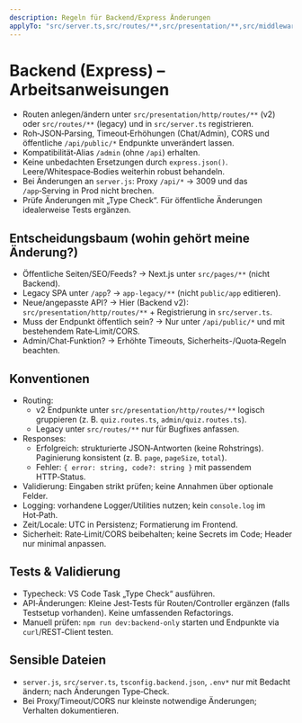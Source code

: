 ```yaml
---
description: Regeln für Backend/Express Änderungen
applyTo: "src/server.ts,src/routes/**,src/presentation/**,src/middleware/**,src/services/**,tsconfig.backend.json,server.js"
---
```


# Backend (Express) – Arbeitsanweisungen

- Routen anlegen/ändern unter `src/presentation/http/routes/**` (v2) oder `src/routes/**` (legacy) und in `src/server.ts` registrieren.
- Roh‑JSON‑Parsing, Timeout‑Erhöhungen (Chat/Admin), CORS und öffentliche `/api/public/*` Endpunkte unverändert lassen.
- Kompatibilität‑Alias `/admin` (ohne `/api`) erhalten.
- Keine unbedachten Ersetzungen durch `express.json()`. Leere/Whitespace‑Bodies weiterhin robust behandeln.
- Bei Änderungen an `server.js`: Proxy `/api/*` → 3009 und das `/app`‑Serving in Prod nicht brechen.
- Prüfe Änderungen mit „Type Check“. Für öffentliche Änderungen idealerweise Tests ergänzen.

## Entscheidungsbaum (wohin gehört meine Änderung?)
- Öffentliche Seiten/SEO/Feeds? → Next.js unter `src/pages/**` (nicht Backend).
- Legacy SPA unter `/app`? → `app-legacy/**` (nicht `public/app` editieren).
- Neue/angepasste API? → Hier (Backend v2): `src/presentation/http/routes/**` + Registrierung in `src/server.ts`.
- Muss der Endpunkt öffentlich sein? → Nur unter `/api/public/*` und mit bestehendem Rate‑Limit/CORS.
- Admin/Chat‑Funktion? → Erhöhte Timeouts, Sicherheits-/Quota‑Regeln beachten.

## Konventionen
- Routing:
  - v2 Endpunkte unter `src/presentation/http/routes/**` logisch gruppieren (z. B. `quiz.routes.ts`, `admin/quiz.routes.ts`).
  - Legacy unter `src/routes/**` nur für Bugfixes anfassen.
- Responses:
  - Erfolgreich: strukturierte JSON‑Antworten (keine Rohstrings). Paginierung konsistent (z. B. `page`, `pageSize`, `total`).
  - Fehler: `{ error: string, code?: string }` mit passendem HTTP‑Status.
- Validierung: Eingaben strikt prüfen; keine Annahmen über optionale Felder.
- Logging: vorhandene Logger/Utilities nutzen; kein `console.log` im Hot‑Path.
- Zeit/Locale: UTC in Persistenz; Formatierung im Frontend.
- Sicherheit: Rate‑Limit/CORS beibehalten; keine Secrets im Code; Header nur minimal anpassen.

## Tests & Validierung
- Typecheck: VS Code Task „Type Check“ ausführen.
- API‑Änderungen: Kleine Jest‑Tests für Routen/Controller ergänzen (falls Testsetup vorhanden). Keine umfassenden Refactorings.
- Manuell prüfen: `npm run dev:backend-only` starten und Endpunkte via `curl`/REST‑Client testen.

## Sensible Dateien
- `server.js`, `src/server.ts`, `tsconfig.backend.json`, `.env*` nur mit Bedacht ändern; nach Änderungen Type‑Check.
- Bei Proxy/Timeout/CORS nur kleinste notwendige Änderungen; Verhalten dokumentieren.
